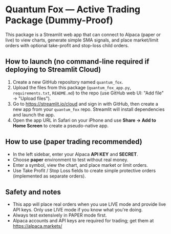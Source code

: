 
# Quantum Fox — Active Trading Package (Dummy-Proof)

This package is a Streamlit web app that can connect to Alpaca (paper or live) to view charts, generate simple SMA signals, and place market/limit orders with optional take-profit and stop-loss child orders.

## How to launch (no command-line required if deploying to Streamlit Cloud)
1. Create a new GitHub repository named `quantum_fox`.
2. Upload the files from this package (`quantum_fox_app.py`, `requirements.txt`, `README.md`) to the repo (use GitHub web UI: "Add file" → "Upload files").
3. Go to https://streamlit.io/cloud and sign in with GitHub, then create a new app from your `quantum_fox` repo. Streamlit will install dependencies and launch the app.
4. Open the app URL in Safari on your iPhone and use **Share → Add to Home Screen** to create a pseudo-native app.

## How to use (paper trading recommended)
- In the left sidebar, enter your Alpaca **API KEY** and **SECRET**.
- Choose **paper** environment to test without real money.
- Enter a symbol, view the chart, and place market or limit orders.
- Use Take Profit / Stop Loss fields to create simple protective orders (implemented as separate orders).

## Safety and notes
- This app will place real orders when you use LIVE mode and provide live API keys. Only use LIVE mode if you know what you're doing.
- Always test extensively in PAPER mode first.
- Alpaca accounts and API keys are required for trading; get them at https://alpaca.markets/


